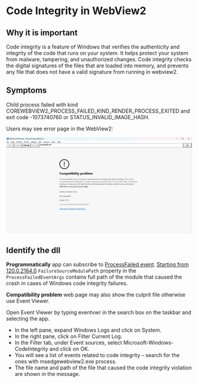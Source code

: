 # Code Integrity in WebView2

## Why it is important
Code integrity is a feature of Windows that verifies the authenticity and integrity of the code that runs on your system. It helps protect your system from malware, tampering, and unauthorized changes. Code integrity checks the digital signatures of the files that are loaded into memory, and prevents any file that does not have a valid signature from running in webview2.

## Symptoms
Child process failed with kind COREWEBVIEW2_PROCESS_FAILED_KIND_RENDER_PROCESS_EXITED
and exit code -1073740760 or STATUS_INVALID_IMAGE_HASH.

Users may see error page in the WebView2:

![Compatibility problem](compatibility_problem.png)

## Identify the dll

**Programmatically** app can subscribe to [ProcessFailed event](https://learn.microsoft.com/en-us/microsoft-edge/webview2/concepts/process-related-events?tabs=dotnetcsharp#events-for-processes-that-exited-or-failed). [Starting from 120.0.2164.0](https://learn.microsoft.com/en-us/microsoft-edge/webview2/release-notes?tabs=dotnetcsharp#experimental-apis)
`FailureSourceModulePath` property in the `ProcessFailedEventArgs` contains full path of the module that caused the crash in cases of Windows code integrity failures.

**Compatibility problem** web page may also show the culprit file otherwise use Event Viewer.

Open Event Viewer by typing eventvwr in the search box on the taskbar and selecting the app.

 - In the left pane, expand Windows Logs and click on System.
 - In the right pane, click on Filter Current Log.
 - In the Filter tab, under Event sources, select Microsoft-Windows-CodeIntegrity and click on OK.
 - You will see a list of events related to code integrity – search for the ones with msedgewebview2.exe process.
 - The file name and path of the file that caused the code integrity violation are shown in the message.




